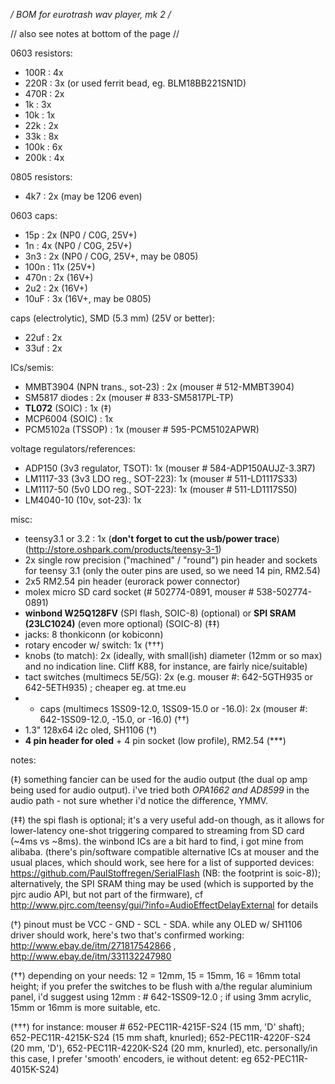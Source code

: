 **/* BOM for eurotrash wav player, mk 2 */**

// also see notes at bottom of the page // 


0603 resistors:

- 100R :		 4x 
- 220R :		 3x (or used ferrit bead, eg. BLM18BB221SN1D)
- 470R :		 2x
-  1k  :		 3x	
- 10k  :	 	 1x
- 22k  :         2x	
- 33k  :		 8x
- 100k :		 6x
- 200k : 		 4x	

0805 resistors:

- 4k7  : 		 2x (may be 1206 even)

0603 caps:

- 15p  :	     2x (NP0 / C0G, 25V+)
-  1n  :	     4x (NP0 / C0G, 25V+)
- 3n3  :		 2x (NP0 / C0G, 25V+, may be 0805)
- 100n :        11x (25V+)
- 470n :		 2x (16V+)
- 2u2  :         2x (16V+)
- 10uF :         3x (16V+, may be 0805)
  
caps (electrolytic), SMD (5.3 mm) (25V or better):

- 22uf :	  2x
- 33uf : 	  2x
	
ICs/semis:

- MMBT3904 (NPN trans., sot-23) : 2x (mouser # 512-MMBT3904)
- SM5817 diodes : 2x (mouser # 833-SM5817PL-TP)
- **TL072** (SOIC) : 1x (‡)
- MCP6004 (SOIC)   : 1x
- PCM5102a (TSSOP) : 1x (mouser # 595-PCM5102APWR)

voltage regulators/references:

- ADP150 (3v3 regulator, TSOT): 1x (mouser # 584-ADP150AUJZ-3.3R7)
- LM1117-33 (3v3 LDO reg., SOT-223): 1x (mouser # 511-LD1117S33)
- LM1117-50 (5v0 LDO reg., SOT-223): 1x (mouser # 511-LD1117S50)
- LM4040-10 (10v, sot-23): 1x 

misc:

- teensy3.1 or 3.2 : 1x (**don't forget to cut the usb/power trace**) (http://store.oshpark.com/products/teensy-3-1)
- 2x single row precision ("machined" / "round") pin header and sockets for teensy 3.1 (only the outer pins are used, so we need 14 pin, RM2.54)
- 2x5 RM2.54 pin header (eurorack power connector)
- molex micro SD card socket (# 502774-0891, mouser # 538-502774-0891)
- **winbond W25Q128FV** (SPI flash, SOIC-8) (optional) or **SPI SRAM (23LC1024)** (even more optional) (SOIC-8) (‡‡) 
- jacks: 8 thonkiconn (or kobiconn)
- rotary encoder w/ switch: 1x (†††)
- knobs (to match): 2x (ideally, with small(ish) diameter (12mm or so max) and no indication line. Cliff K88, for instance, are fairly nice/suitable)
- tact switches (multimecs 5E/5G): 2x (e.g. mouser #: 642-5GTH935 or 642-5ETH935) ; cheaper eg. at tme.eu
- + caps (multimecs 1SS09-12.0, 1SS09-15.0 or -16.0): 2x (mouser #: 642-1SS09-12.0, -15.0, or -16.0) (††)
- 1.3" 128x64 i2c oled, SH1106 (†)
- **4 pin header for oled** + 4 pin socket (low profile), RM2.54 (***)

notes: 

(‡) something fancier can be used for the audio output (the dual op amp being used for audio output).
i've tried both _OPA1662 and AD8599_ in the audio path - not sure whether i'd notice the difference, YMMV. 
     
(‡‡) the spi flash is optional; it's a very useful add-on though, as it allows for lower-latency one-shot triggering compared to streaming from SD card (~4ms vs ~8ms). the winbond ICs are a bit hard to find, i got mine from alibaba. (there's pin/software compatible alternative ICs at mouser and the usual places, which should work, see here for a list of supported devices: https://github.com/PaulStoffregen/SerialFlash (NB: the footprint is soic-8)); alternatively, the SPI SRAM thing may be used (which is supported by the pjrc audio API, but not part of the firmware), cf http://www.pjrc.com/teensy/gui/?info=AudioEffectDelayExternal for details

(†) pinout must be VCC - GND - SCL - SDA. while any OLED w/ SH1106 driver should work, here's two that's confirmed working: http://www.ebay.de/itm/271817542866 , http://www.ebay.de/itm/331132247980

(††) depending on your needs: 12 = 12mm, 15 = 15mm, 16 = 16mm total height; if you prefer the switches to be flush with a/the regular aluminium panel, i'd suggest using 12mm : # 642-1SS09-12.0 ; if using 3mm acrylic, 15mm or 16mm is more suitable, etc.

(†††) for instance: mouser # 652-PEC11R-4215F-S24 (15 mm, 'D' shaft); 652-PEC11R-4215K-S24 (15 mm shaft, knurled); 652-PEC11R-4220F-S24 (20 mm, 'D'), 652-PEC11R-4220K-S24 (20 mm, knurled), etc. personally/in this case, I prefer 'smooth' encoders, ie without detent: eg 652-PEC11R-4015K-S24)

